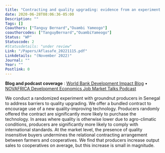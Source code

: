 ```yaml
---
title: "Contracting and quality upgrading: evidence from an experiment in Senegal"
date: 2020-06-28T08:06:36-05:00
Description: ""
Tags: []
Coauthors: ["Tanguy Bernard","Ouambi Yameogo"]
coauthorcodes: ["TanguyBernard","OuambiYameogo"]
Status: "WP"
Statuscode: 2
#Statusdetails: "under review"
Link: "/Papers/Aflasafe_20221115.pdf"
Linkdetails: "(November 2022)"
Journal: ""
Year: ""
Postlink: 0
---
```

**Blog and podcast coverage** : [World Bank Development Impact Blog](https://blogs.worldbank.org/impactevaluations/cracking-open-new-markets-contract-helps-farmers-senegal-meet-export-quality) &#8226;  [NOVAFRICA Development Economics Job Market Talks Podcast](https://novafrica.org/novafrica-development-economics-job-market-talks/)

We conduct a randomized experiment with groundnut producers in Senegal to address barriers to quality upgrading. We offer a bundled contract to encourage use of a new quality-improving technology.
Producers randomly offered the contract are significantly more likely to purchase the technology. In areas where quality is otherwise lower due to agro-climatic conditions, producers are significantly more likely to comply with international standards.
At the market level, the presence of quality insensitive buyers undermines the relational contracting arrangement between farmers and cooperatives.
We find that producers increase output sales to cooperatives on average, but this increase is small in magnitude. 